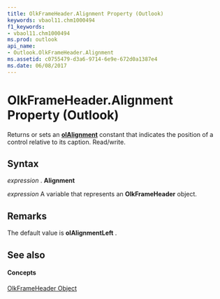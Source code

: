 ```yaml
---
title: OlkFrameHeader.Alignment Property (Outlook)
keywords: vbaol11.chm1000494
f1_keywords:
- vbaol11.chm1000494
ms.prod: outlook
api_name:
- Outlook.OlkFrameHeader.Alignment
ms.assetid: c0755479-d3a6-9714-6e9e-672d0a1387e4
ms.date: 06/08/2017
---
```



# OlkFrameHeader.Alignment Property (Outlook)

Returns or sets an  **[olAlignment](Outlook.OlAlignment.md)** constant that indicates the position of a control relative to its caption. Read/write.


## Syntax

 _expression_ . **Alignment**

 _expression_ A variable that represents an **OlkFrameHeader** object.


## Remarks

The default value is  **olAlignmentLeft** .


## See also


#### Concepts


[OlkFrameHeader Object](Outlook.OlkFrameHeader.md)

